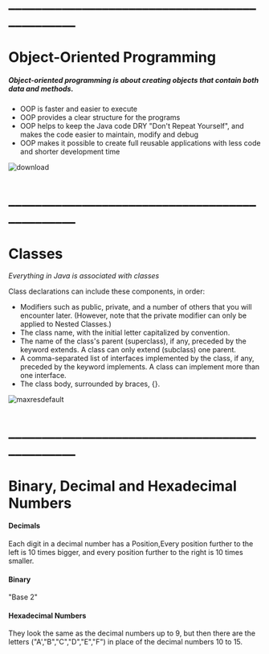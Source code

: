 # _______________________________________________
# Object-Oriented Programming


##### Object-oriented programming is about creating objects that contain both data and methods.
- OOP is faster and easier to execute
- OOP provides a clear structure for the programs
- OOP helps to keep the Java code DRY "Don't Repeat Yourself", and makes the code easier to maintain, modify and debug
- OOP makes it possible to create full reusable applications with less code and shorter development time

![download](https://user-images.githubusercontent.com/97829483/156007436-482204ba-2058-4255-ad07-bc2c73332bf0.png)


# _______________________________________________
# Classes
_Everything in Java is associated with classes_

Class declarations can include these components, in order:
- Modifiers such as public, private, and a number of others that you will encounter later. (However, note that the private modifier can only be applied to Nested Classes.)
- The class name, with the initial letter capitalized by convention.
- The name of the class's parent (superclass), if any, preceded by the keyword extends. A class can only extend (subclass) one parent.
- A comma-separated list of interfaces implemented by the class, if any, preceded by the keyword implements. A class can implement more than one interface.
- The class body, surrounded by braces, {}.


![maxresdefault](https://user-images.githubusercontent.com/97829483/156008681-a08089e0-aaef-4e7a-b2f4-35fe185e32f6.jpg)



# _______________________________________________
# Binary, Decimal and Hexadecimal Numbers

#### Decimals
  Each digit in a decimal number has a Position,Every position further to the left is 10 times bigger, and every position further to the right is 10 times smaller.
  
#### Binary  
  "Base 2"
  
#### Hexadecimal Numbers  
  They look the same as the decimal numbers up to 9, but then there are the letters ("A',"B","C","D","E","F") in place of the decimal numbers 10 to 15.
  
